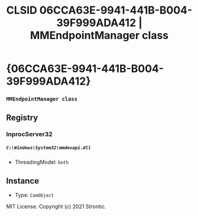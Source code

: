 ﻿---
title: "CLSID 06CCA63E-9941-441B-B004-39F999ADA412 | MMEndpointManager class"
excerpt: What is COM-Object CLSID 06CCA63E-9941-441B-B004-39F999ADA412?
---

# {06CCA63E-9941-441B-B004-39F999ADA412}

### `MMEndpointManager class`

## Registry


### InprocServer32

##### `C:\Windows\System32\mmdevapi.dll`
* ThreadingModel: `both`

## Instance

* Type: `ComObject`

MIT License. Copyright (c) 2021 Strontic.


